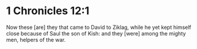 # 1 Chronicles 12:1

Now these [are] they that came to David to Ziklag, while he yet kept himself close because of Saul the son of Kish: and they [were] among the mighty men, helpers of the war.